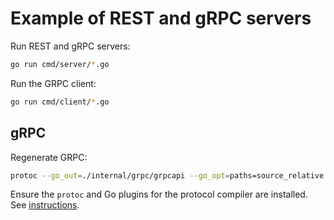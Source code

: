 # Example of REST and gRPC servers

Run REST and gRPC servers:

```sh
go run cmd/server/*.go
```

Run the GRPC client:
```sh
go run cmd/client/*.go
```

## gRPC

Regenerate GRPC:

```sh
protoc --go_out=./internal/grpc/grpcapi --go_opt=paths=source_relative --go-grpc_out=./internal/grpc/grpcapi --go-grpc_opt=paths=source_relative api.proto
```

Ensure the `protoc` and Go plugins for the protocol compiler are installed. See [instructions](https://grpc.io/docs/languages/go/quickstart/#prerequisites).
